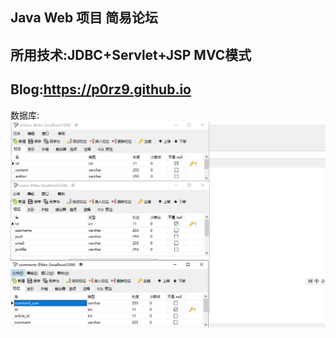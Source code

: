 
## Java Web 项目 简易论坛
## 所用技术:JDBC+Servlet+JSP    MVC模式
## Blog:https://p0rz9.github.io
数据库:
![xxx](https://github.com/P0rZ9/Java_Web/blob/master/Java_Web_BBS/%E5%9B%BE%E7%89%871.png)
